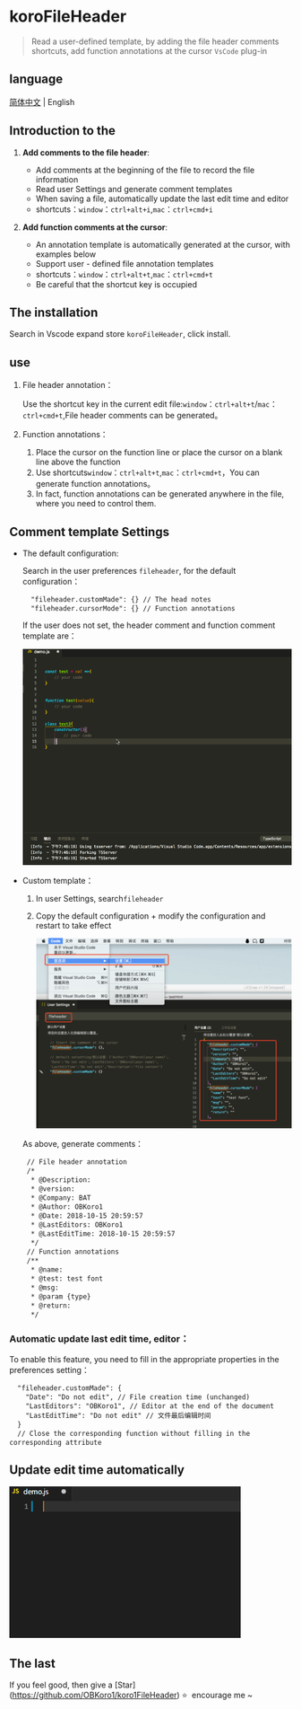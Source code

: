 # koroFileHeader 

> Read a user-defined template, by adding the file header comments shortcuts, add function annotations at the cursor ` VsCode ` plug-in

## language

[简体中文](https://github.com/OBKoro1/koro1FileHeader/blob/master/README.md) | English

## Introduction to the

1. **Add comments to the file header**:
   
   *  Add comments at the beginning of the file to record the file information
   *  Read user Settings and generate comment templates
   *  When saving a file, automatically update the last edit time and editor
   *  shortcuts：`window`：`ctrl+alt+i`,`mac`：`ctrl+cmd+i`

2. **Add function comments at the cursor**:

    * An annotation template is automatically generated at the cursor, with examples below
    * Support user - defined file annotation templates
    * shortcuts：`window`：`ctrl+alt+t`,`mac`：`ctrl+cmd+t`
    * Be careful that the shortcut key is occupied

## The installation

Search in Vscode expand store ` koroFileHeader `, click install.

## use

1. File header annotation：

    Use the shortcut key in the current edit file:`window`：`ctrl+alt+t`/`mac`：`ctrl+cmd+t`,File header comments can be generated。
    
2. Function annotations：
   
    1. Place the cursor on the function line or place the cursor on a blank line above the function
    2. Use shortcuts`window`：`ctrl+alt+t`,`mac`：`ctrl+cmd+t`，You can generate function annotations。
    3. In fact, function annotations can be generated anywhere in the file, where you need to control them.

## Comment template Settings

* The default configuration:
  
  Search in the user preferences ` fileheader `, for the default configuration：

        "fileheader.customMade": {} // The head notes
        "fileheader.cursorMode": {} // Function annotations 

  If the user does not set, the header comment and function comment template are：

    ![](./images/use.gif)


 * Custom template：
    
   1. In user Settings, search`fileheader`
   2. Copy the default configuration + modify the configuration and restart to take effect

      ![](./images/setting.png)
      
    As above, generate comments：

        // File header annotation
        /*
         * @Description: 
         * @version: 
         * @Company: BAT
         * @Author: OBKoro1
         * @Date: 2018-10-15 20:59:57
         * @LastEditors: OBKoro1
         * @LastEditTime: 2018-10-15 20:59:57
         */
        // Function annotations
        /**
         * @name: 
         * @test: test font
         * @msg: 
         * @param {type} 
         * @return: 
         */

### Automatic update last edit time, editor：

To enable this feature, you need to fill in the appropriate properties in the preferences setting：

      "fileheader.customMade": {
        "Date": "Do not edit", // File creation time (unchanged)
        "LastEditors": "OBKoro1", // Editor at the end of the document
        "LastEditTime": "Do not edit" // 文件最后编辑时间
      }
      // Close the corresponding function without filling in the corresponding attribute


## Update edit time automatically

![](./images/updateTime.gif)

## The last

If you feel good, then give a [Star] (https://github.com/OBKoro1/koro1FileHeader) ⭐ ️ encourage me ~